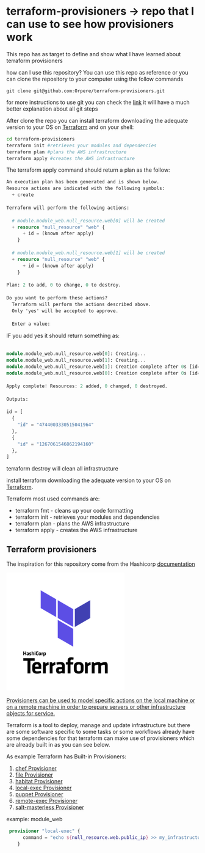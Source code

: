 # terraform-provisioners -> repo that I can use to see how provisioners work

This repo has as target to define and show what I have learned about terraform provisioners

how can I use this repository?
You can use this repo as reference or you can clone the repository to your computer using the follow commands

```git
git clone git@github.com:Orpere/terraform-provisioners.git
```

for more instructions to use git you can check the [link](https://rogerdudler.github.io/git-guide/) it will have a much better explanation about all git steps

After clone the repo you can install terraform downloading the adequate version to your OS on [Terraform](https://www.terraform.io/downloads.html) and on your shell:

```bash
cd terraform-provisioners
terraform init #retrieves your modules and dependencies
terraform plan #plans the AWS infrastructure
terraform apply #creates the AWS infrastructure
```

The terraform apply command should return a plan as the follow:

```terraform
An execution plan has been generated and is shown below.
Resource actions are indicated with the following symbols:
  + create

Terraform will perform the following actions:

  # module.module_web.null_resource.web[0] will be created
  + resource "null_resource" "web" {
      + id = (known after apply)
    }

  # module.module_web.null_resource.web[1] will be created
  + resource "null_resource" "web" {
      + id = (known after apply)
    }

Plan: 2 to add, 0 to change, 0 to destroy.

Do you want to perform these actions?
  Terraform will perform the actions described above.
  Only 'yes' will be accepted to approve.

  Enter a value: 
```
IF you add yes it should return something as:

```terraform 

module.module_web.null_resource.web[0]: Creating...
module.module_web.null_resource.web[1]: Creating...
module.module_web.null_resource.web[1]: Creation complete after 0s [id=1267061546862194160]
module.module_web.null_resource.web[0]: Creation complete after 0s [id=4744003330515041964]

Apply complete! Resources: 2 added, 0 changed, 0 destroyed.

Outputs:

id = [
  {
    "id" = "4744003330515041964"
  },
  {
    "id" = "1267061546862194160"
  },
]
```

terraform destroy will clean all infrastructure


install terraform downloading the adequate version to your OS on [Terraform](https://www.terraform.io/downloads.html).

Terraform most used commands are:

- terraform fmt - cleans up your code formatting
- terraform init - retrieves your modules and dependencies
- terraform plan - plans the AWS infrastructure
- terraform apply - creates the AWS infrastructure

## Terraform provisioners

The inspiration for this repository come from the Hashicorp [documentation](https://www.terraform.io/docs/provisioners/index.html)

![terraform](terraform.png)

[Provisioners can be used to model specific actions on the local machine or on a remote machine in order to prepare servers or other infrastructure objects for service.](https://www.terraform.io/docs/provisioners/index.html)

Terraform is a tool to deploy, manage and update infrastructure but there are some software specific to some tasks or some workflows already have some dependencies for that terraform can make use of provisioners which are already built in as you can see below.

As example Terraform has Built-in Provisioners:

  1) [chef Provisioner](https://www.terraform.io/docs/provisioners/chef.html)
  2) [file Provisioner](https://www.terraform.io/docs/provisioners/file.html)
  3) [habitat Provisioner](https://www.terraform.io/docs/provisioners/habitat.html)
  4) [local-exec Provisioner](https://www.terraform.io/docs/provisioners/local-exec.html)
  5) [puppet Provisioner](https://www.terraform.io/docs/provisioners/puppet.html)
  6) [remote-exec Provisioner](https://www.terraform.io/docs/provisioners/remote-exec.html)
  7) [salt-masterless Provisioner](https://www.terraform.io/docs/provisioners/salt-masterless.html)

example: module_web

```terraform
 provisioner "local-exec" {
      command = "echo ${null_resource.web.public_ip} >> my_infrastructure.txt" # this will add the ip to the terrafom local machine
    }
```
